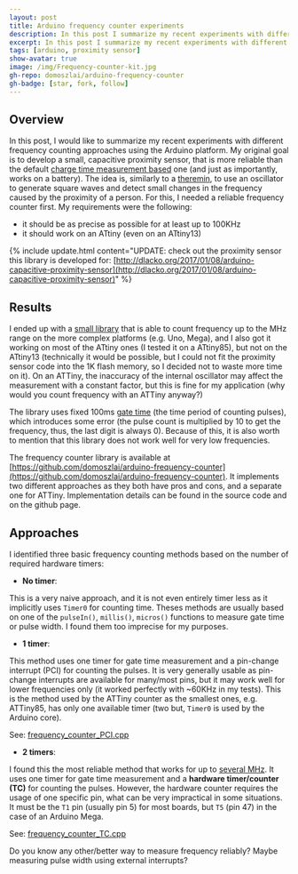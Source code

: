 ```yaml
---
layout: post
title: Arduino frequency counter experiments
description: In this post I summarize my recent experiments with different frequency counting approaches using the Arduino platform. My original goal is to develop a small, capacitive proximity sensor, that is more reliable than the default charge time measurement based one
excerpt: In this post I summarize my recent experiments with different frequency counting approaches using the Arduino platform. My original goal is to develop a small, capacitive proximity sensor, that is more reliable than the default charge time measurement based one
tags: [arduino, proximity sensor]
show-avatar: true
image: /img/Frequency-counter-kit.jpg
gh-repo: domoszlai/arduino-frequency-counter
gh-badge: [star, fork, follow] 
---
```


## Overview

In this post, I would like to summarize my recent experiments with different frequency counting approaches using the Arduino platform. My original goal is to develop a small, capacitive proximity sensor, that is more reliable than the default [charge time measurement based](http://playground.arduino.cc/Main/CapacitiveSensor?from=Main.CapSense) one (and just as importantly, works on a battery). The idea is, similarly to a [theremin](https://en.wikipedia.org/wiki/Theremin#Operating_principles), to use an oscillator to generate square waves and detect small changes in the frequency caused by the proximity of a person. For this, I needed a reliable frequency counter first. My requirements were the following:

- it should be as precise as possible for at least up to 100KHz
- it should work on an ATtiny (even on an ATtiny13)

{% include update.html content="UPDATE: check out the proximity sensor this library is developed for: [http://dlacko.org/2017/01/08/arduino-capacitive-proximity-sensor](http://dlacko.org/2017/01/08/arduino-capacitive-proximity-sensor)" %}

## Results

I ended up with a [small library](https://github.com/domoszlai/arduino-frequency-counter) that is able to count frequency up to the MHz range on the more complex platforms (e.g. Uno, Mega), and I also got it working on most of the ATtiny ones (I tested it on a ATtiny85), but not on the ATtiny13 (technically it would be possible, but I could not fit the proximity sensor code into the 1K flash memory, so I decided not to waste more time on it). On an ATTiny, the inaccuracy of the internal oscillator may affect the measurement with a constant factor, but this is fine for my application (why would you count frequency with an ATTiny anyway?)

The library uses fixed 100ms [gate time](https://en.wikipedia.org/wiki/Frequency_counter#Operating_principle) (the time period of counting pulses), which introduces some error (the pulse count is multiplied by 10 to get the frequency, thus, the last digit is always 0). Because of this, it is also worth to mention that this library does not work well for very low frequencies.

The frequency counter library is available at [https://github.com/domoszlai/arduino-frequency-counter](https://github.com/domoszlai/arduino-frequency-counter). It implements two different approaches as they both have pros and cons, and a separate one for ATTiny. Implementation details can be found in the source code and on the github page.

## Approaches

I identified three basic frequency counting methods based on the number of  required hardware timers:

- **No timer**: 

This is a very naive approach, and it is not even entirely timer less as it implicitly uses `Timer0` for counting time. Theses methods are usually based on one of the `pulseIn()`, `millis()`, `micros()` functions to measure gate time or pulse width. I found them too imprecise for my purposes.

- **1 timer**: 

This method uses one timer for gate time measurement and a pin-change interrupt (PCI) for counting the pulses. It is very generally usable as pin-change interrupts are available for many/most pins, but it may work well for lower frequencies only (it worked perfectly with ~60KHz in my tests). This is the method used by the ATTiny counter as the smallest ones, e.g. ATTiny85, has only one available timer (two but, `Timer0` is used by the Arduino core). 

See: [frequency_counter_PCI.cpp](https://github.com/domoszlai/arduino-frequency-counter/blob/master/frequency_counter_PCI.cpp)

- **2 timers**:

I found this the most reliable method that works for up to [several MHz](http://interface.khm.de/index.php/lab/interfaces-advanced/theremin-as-a-capacitive-sensing-device/). It uses one timer for gate time measurement and a **hardware timer/counter (TC)** for counting the pulses. However, the hardware counter requires the usage of one specific pin, what can be very impractical in some situations. It must be the `T1` pin (usually pin 5) for most boards, but `T5` (pin 47) in the case of an Arduino Mega.

See: [frequency_counter_TC.cpp](https://github.com/domoszlai/arduino-frequency-counter/blob/master/frequency_counter_TC.cpp)

Do you know any other/better way to measure frequency reliably? Maybe measuring pulse width using external interrupts?



 
